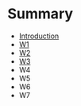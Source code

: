 # Summary

* [Introduction](README.md)
* [W1](w1.md)
* [W2](w2.md)
* [W3](w3.md)
* W4
* W5
* W6
* W7

